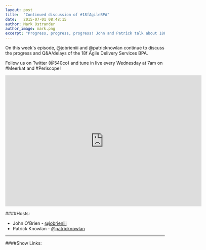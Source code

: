 ```yaml
---
layout: post
title:  "Continued discussion of #18fAgileBPA"
date:   2015-07-01 08:48:15
author: Mark Ostrander
author_image: mark.png
excerpt: "Progress, progress, progress! John and Patrick talk about 18F Agile BPA status Q&A/delays of the BPA..."
---
```


On this week's episode, @jobrieniii and @patricknowlan continue to discuss the progress and Q&A/delays of the 18f Agile Delivery Services BPA.

Follow us on Twitter (@540co) and tune in live every Wednesday at 7am on #Meerkat and #Periscope!

<iframe width="620" height="415" src="http://www.youtube.com/embed/pC1I7CQDNZw" frameborder="0"></iframe>

####Hosts:
- John O'Brien - [@jobrieniii](https://twitter.com/jobrieniii)
- Patrick Knowlan - [@patricknowlan](https://twitter.com/patricknowlan)

---

####Show Links:
